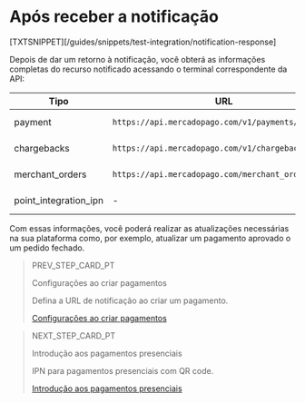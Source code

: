 # Após receber a notificação

[TXTSNIPPET][/guides/snippets/test-integration/notification-response]

Depois de dar um retorno à notificação, você obterá as informações completas do recurso notificado acessando o terminal correspondente da API:

| Tipo | URL | Documentação |
| --- | --- | --- |
| payment | `https://api.mercadopago.com/v1/payments/[ID]` | [ver documentação](https://www.mercadopago[FAKER][URL][DOMAIN]/developers/pt/reference/payments/_payments_id/get) |
| chargebacks | `https://api.mercadopago.com/v1/chargebacks/[ID]` | [ver documentação](https://www.mercadopago[FAKER][URL][DOMAIN]/developers/pt/reference/chargebacks/_chargebacks_id/get) |
| merchant_orders | `https://api.mercadopago.com/merchant_orders/[ID]` | [ver documentação](https://www.mercadopago[FAKER][URL][DOMAIN]/developers/pt/reference/merchant_orders/_merchant_orders_id/get) |
| point_integration_ipn | - | [ver documentação](https://www.mercadopago[FAKER][URL][DOMAIN]/developers/pt/guides/in-person-payments/mp-point/introduction) |

Com essas informações, você poderá realizar as atualizações necessárias na sua plataforma como, por exemplo, atualizar um pagamento aprovado o um pedido fechado.

> PREV_STEP_CARD_PT
>
> Configurações ao criar pagamentos
>
> Defina a URL de notificação ao criar um pagamento.
>
> [Configurações ao criar pagamentos](https://www.mercadopago[FAKER][URL][DOMAIN]/developers/pt/guides/notifications/ipn/online-payment-creation-config)

> NEXT_STEP_CARD_PT
>
> Introdução aos pagamentos presenciais
>
> IPN para pagamentos presenciais com QR code.
>
> [Introdução aos pagamentos presenciais](https://www.mercadopago[FAKER][URL][DOMAIN]/developers/pt/guides/notifications/ipn/inperson-introduction)